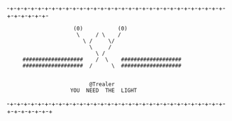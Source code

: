 -+-+-+-+-+-+-+-+-+-+-+-+-+-+-+-+-+-+-+-+-+-+-+-+-+-+-+-+-+-+-+-+-+-+-+-+-+-

                         (0)           (0)                                     
                          \     / \    /                                     
                            \ /     \/                                        
                              \     /                                         
                                \ /                                          
         ###################    /  \    ###################                   
         ###################  /      \  ###################                   


                              @Trealer
                        YOU  NEED  THE  LIGHT
-+-+-+-+-+-+-+-+-+-+-+-+-+-+-+-+-+-+-+-+-+-+-+-+-+-+-+-+-+-+-+-+-+-+-+-+-+-+
